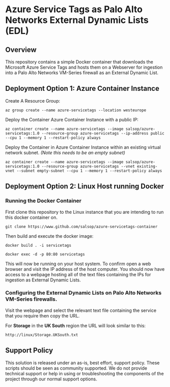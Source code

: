 # Azure Service Tags as Palo Alto Networks External Dynamic Lists (EDL)

## Overview

This repository contains a simple Docker container that downloads the Microsoft Azure Service Tags and hosts them on a Webserver for ingestion into a Palo Alto Networks VM-Series firewall as an External Dynamic List.

## Deployment Option 1: Azure Container Instance

Create A Resource Group:
```
az group create --name azure-servicetags --location westeurope
```
Deploy the Container Azure Container Instance with a public IP:
```
az container create --name azure-servicetags --image salsop/azure-servicetags:1.0 --resource-group azure-servicetags --ip-address public --cpu 1 --memory 1 --restart-policy always
```

Deploy the Container in Azure Container Instance within an existing virtual network subnet. *(Note this needs to be an empty subnet)*
```
az container create --name azure-servicetags --image salsop/azure-servicetags:1.0 --resource-group azure-servicetags --vnet existing-vnet --subnet empty-subnet --cpu 1 --memory 1 --restart-policy always
```

## Deployment Option 2: Linux Host running Docker

### Running the Docker Container
First clone this repository to the Linux instance that you are intending to run this docker container on.
```
git clone https://www.github.com/salsop/azure-servicetags-container
```
Then build and execute the docker image:
```
docker build . -i servicetags
```
```
docker exec -d -p 80:80 servicetags
```

This will now be running on your host system. To confirm open a web browser and visit the IP address of the host computer. You should now have access to a webpage hosting all of the text files containing the IPs for ingestion as External Dynamic Lists.

### Configuring the External Dynamic Lists on Palo Alto Networks VM-Series firewalls.

Visit the webpage and select the relevant text file containing the service that you require then copy the URL. 

For **Storage** in the **UK South** region the URL will look similar to this:
```
http://linux/Storage.UKSouth.txt
```

## Support Policy
This solution is released under an as-is, best effort, support policy. These scripts should be seen as community supported. We do not provide technical support or help in using or troubleshooting the components of the project through our normal support options.
